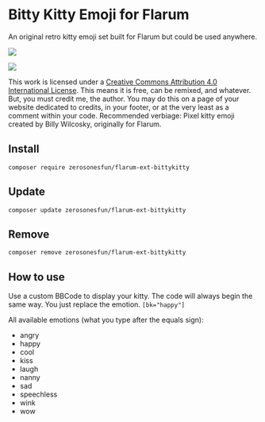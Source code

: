 # Bitty Kitty Emoji for Flarum

An original retro kitty emoji set built for Flarum but could be used anywhere. 

![](https://github.com/zerosonesfun/BittyKitty/blob/main/assets/AA9BF7FE-23E3-4A3D-97F8-60E1C255FF65.png?raw=true)

![](https://i.creativecommons.org/l/by/4.0/80x15.png)

This work is licensed under a [Creative Commons Attribution 4.0 International License](http://creativecommons.org/licenses/by/4.0/).
This means it is free, can be remixed, and whatever. But, you must credit me, the author. You may do this on a page of your website dedicated to credits, in your footer, or at the very least as a comment within your code. Recommended verbiage:
Pixel kitty emoji created by Billy Wilcosky, originally for Flarum.

## Install
`composer require zerosonesfun/flarum-ext-bittykitty`

## Update
`composer update zerosonesfun/flarum-ext-bittykitty`

## Remove
`composer remove zerosonesfun/flarum-ext-bittykitty`

## How to use

Use a custom BBCode to display your kitty. The code will always begin the same way. You just replace the emotion.
`[bk="happy"]`

All available emotions (what you type after the equals sign):
- angry
- happy
- cool
- kiss
- laugh
- nanny
- sad
- speechless
- wink
- wow
